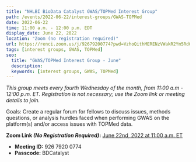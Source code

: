 ```yaml
---
title: "NHLBI BioData Catalyst GWAS/TOPMed Interest Group"
path: /events/2022-06-22/interest-groups/GWAS-TOPMed
date: 2022-06-22
time: 11:00 a.m. - 12:00 p.m. EDT
display_date: June 22, 2022
location: "Zoom (no registration required)"
url: https://renci.zoom.us/j/92679200774?pwd=VzhoQithMERENzVWakR2Ym5Rd0tydz09
tags: [interest groups, GWAS, TOPMed]
seo:
  title: "GWAS/TOPMed Interest Group - June"
  description:
  keywords: [interest groups, GWAS, TOPMed]
---
```


*This group meets every fourth Wednesday of the month, from 11:00 a.m - 12:00 p.m. ET. Registration is not necessary; use the Zoom link or meeting details to join.*

Goals: Create a regular forum for fellows to discuss issues, methods questions, or analysis hurdles faced when performing GWAS on the platform(s) and/or access issues with TOPMed data.

**Zoom Link *(No Registration Required)*:** [June 22nd, 2022 at 11:00 a.m. ET](https://renci.zoom.us/j/92679200774?pwd=VzhoQithMERENzVWakR2Ym5Rd0tydz09)
- **Meeting ID:** 926 7920 0774
- **Passcode:** BDCatalyst
